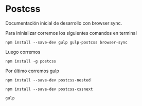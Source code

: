 # Postcss
Documentación inicial de desarrollo con browser sync. 

Para ininializar corremos los siguientes comandos en terminal

~~~ 
npm install --save-dev gulp gulp-postcss browser-sync
~~~

Luego corremos

~~~
npm install -g postcss
~~~

Por último corremos gulp

~~~
npm install --save-dev postcss-nested
~~~

~~~
npm install --save-dev postcss-cssnext
~~~

~~~
gulp
~~~

